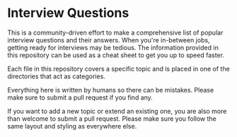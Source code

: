 # Interview Questions

This is a community-driven effort to make a comprehensive list of popular interview questions and their answers. When you're in-between jobs, getting ready for interviews may be tedious. The information provided in this repository can be used as a cheat sheet to get you up to speed faster.

Each file in this repository covers a specific topic and is placed in one of the directories that act as categories.

Everything here is written by humans so there can be mistakes. Please make sure to submit a pull request if you find any.

If you want to add a new topic or extend an existing one, you are also more than welcome to submit a pull request. Please make sure you follow the same layout and styling as everywhere else.
